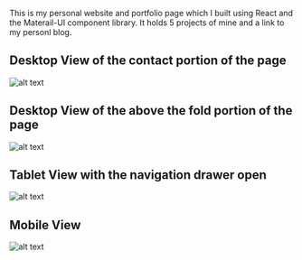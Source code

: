 

This is my personal website and portfolio page which I built using React and the Materail-UI component library. It holds 5 projects of mine and a link to my personl blog.

## Desktop View of the contact portion of the page

![alt text](https://i.imgur.com/G8GIjSB.png)

## Desktop View of the above the fold portion of the page

![alt text](https://i.imgur.com/vBAdRdR.png)


## Tablet View with the navigation drawer open

![alt text](https://i.imgur.com/LixUvIn.png)

## Mobile View

![alt text](https://i.imgur.com/tcOOnCw.png)


